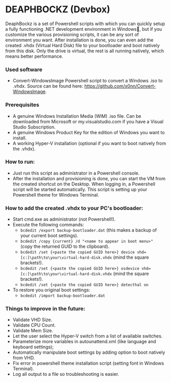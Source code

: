 # DEAPHBOCKZ (Devbox) 
DeaphBockz is a set of Powershell scripts with which you can quickly setup 
a fully functioning .NET development environment in Windows🤘, but if 
you customize the various provisioning scripts, it can be any sort of 
environment you want. After installation is done, you can even 
add the created .vhdx (Virtual Hard Disk) file to your bootloader
and boot natively from this disk. Only the drive is virtual, the rest 
is all running natively, which means better performance. 

### Used software
- Convert-WindowsImage Powershell script to convert a Windows .iso to .vhdx.
  Source can be found here: https://github.com/x0nn/Convert-WindowsImage.

### Prerequisites
- A genuine Windows Installation Media (WIM) .iso file. Can be downloaded from Microsoft or my.visualstudio.com if you have a Visual Studio Subscription.
- A genuine Windows Product Key for the edition of Windows you want to install.
- A working Hyper-V installation (optional if you want to boot natively from the .vhdx).

### How to run:
- Just run this script as administrator in a Powershell console.
- After the installation and provisioning is done, you can start the VM
  from the created shortcut on the Desktop. When logging in, a Powershell
  script will be started automatically. This script is setting up your
  Powershell theme for Windows Terminal.

### How to add the created .vhdx to your PC's bootloader:
- Start cmd.exe as administrator (not Powershell!).
- Execute the following commands: 
  - `bcdedit /export backup-bootloader.dat` (this makes a backup of your current boot settings).
  - `bcdedit /copy {current} /d "<name to appear in boot menu>"` (copy the returned GUID to the clipboard).
  - `bcdedit /set {<paste the copied GUID here>} device vhd=[c:]\path\to\your\virtual-hard-disk.vhdx` (mind the square brackets!).
  - `bcdedit /set {<paste the copied GUID here>} osdevice vhd=[c:]\path\to\your\virtual-hard-disk.vhdx` (mind the square brackets!).
  - `bcdedit /set {<paste the copied GUID here>} detecthal on`
- To restore you original boot settings:
  - `bcdedit /import backup-bootloader.dat`

### Things to improve in the future:
- Validate VHD Size.
- Validate CPU Count.
- Validate Mem Size.
- Let the user select the Hyper-V switch from a list of available switches.
- Parameterize more variables in autounattend.xml (like language and keyboard settings);
- Automatically manipulate boot settings by adding option to boot natively from VHD.
- Fix error in powershell theme installation script (setting font in Windows Terminal).
- Log all output to a file so troubleshooting is easier.

